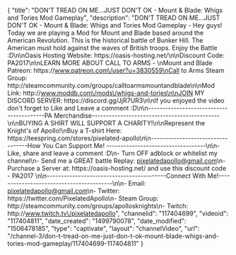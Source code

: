 {
    "title": "DON'T TREAD ON ME...JUST DON'T OK - Mount & Blade: Whigs and Tories Mod Gameplay",
    "description": "DON'T TREAD ON ME...JUST DON'T OK - Mount & Blade: Whigs and Tories Mod Gameplay - Hey guys! Today we are playing a Mod for Mount and Blade based around the American Revolution. This is the historical battle of Bunker Hill. The American must hold against the waves of British troops. Enjoy the Battle :D\n\nOasis Hosting Website: https:\/\/oasis-hosting.net\/\n\nDiscount Code: PA2017\n\nLEARN MORE ABOUT CALL TO ARMS - \nMount and Blade Patreon: https:\/\/www.patreon.com\/user?u=3830559\nCall to Arms Steam Group: http:\/\/steamcommunity.com\/groups\/calltoarmsmountandblade\n\nMod Link: http:\/\/www.moddb.com\/mods\/whigs-and-tories\n\nJOIN MY DISCORD SERVER: https:\/\/discord.gg\/JjR7UR3\n\nIf you enjoyed the video don't forget to Like and Leave a comment :D\n\n-----------------------------------------PA Merchandise---------------------------------------------\n\nBUYING A SHIRT WILL SUPPORT A CHARITY!\n\nRepresent the Knight's of Apollo!\nBuy a T-shirt Here: https:\/\/teespring.com\/stores\/pixelated-apollo\n\n----------------------------------How You Can Support Me! -----------------------------------\n\n- Like, share and leave a comment :D\n- Turn OFF adblock or whitelist my channel\n- Send me a GREAT battle Replay: pixelatedapollo@gmail.com\n- Purchase a Server at: https:\/\/oasis-hosting.net\/ and use this discount code - PA2017 \n\n------------------------------------------Connect With Me!-----------------------------------------\n\n- Email: pixelatedapollo@gmail.com\n- Twitter: https:\/\/twitter.com\/PixelatedApollo\n- Steam Group:  http:\/\/steamcommunity.com\/groups\/apollosknights\n- Twitch: http:\/\/www.twitch.tv\/pixelatedapollo",
    "channelid": "117404699",
    "videoid": "117404811",
    "date_created": "1499790078",
    "date_modified": "1506478185",
    "type": "captivate",
    "layout": "channelVideo",
    "url": "\/channel-3\/don-t-tread-on-me-just-don-t-ok-mount-blade-whigs-and-tories-mod-gameplay\/117404699-117404811"
}